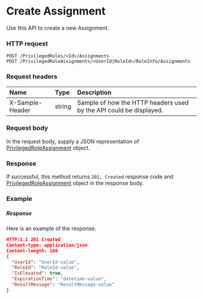 # Create Assignment

Use this API to create a new Assignment.
### HTTP request
```http
POST /PrivilegedRoles/<Id>/Assignments
POST /PrivilegedRoleAssignments/<UserId|RoleId>/RoleInfo/Assignments

```
### Request headers
| Name       | Type | Description|
|:---------------|:--------|:----------|
| X-Sample-Header  | string  | Sample of how the HTTP headers used by the API could be displayed.|

### Request body
In the request body, supply a JSON representation of [PrivilegedRoleAssignment](../resources/privilegedroleassignment.md) object.


### Response
If successful, this method returns `201, Created` response code and [PrivilegedRoleAssignment](../resources/privilegedroleassignment.md) object in the response body.

### Example
##### Response
Here is an example of the response.
```json
HTTP/1.1 201 Created
Content-type: application/json
Content-length: 160
{
  "UserId": "UserId-value",
  "RoleId": "RoleId-value",
  "IsElevated": true,
  "ExpirationTime": "datetime-value",
  "ResultMessage": "ResultMessage-value"
}
```
<!-- uuid: f2a1f3aa-ff57-41cf-8e12-1c1efe3c1b69\n2015-10-09 15:13:51 UTC -->
